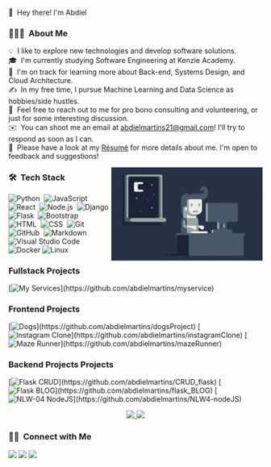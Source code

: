 👋 &nbsp;Hey there! I'm Abdiel

### 👨🏻‍💻 &nbsp;About Me

💡 &nbsp;I like to explore new technologies and develop software solutions.\
🎓 &nbsp;I'm currently studying Software Engineering at Kenzie Academy.\
🌱 &nbsp;I'm on track for learning more about Back-end, Systems Design, and Cloud Architecture.\
✍️ &nbsp;In my free time, I pursue Machine Learning and Data Science as hobbies/side hustles.\
💬 &nbsp;Feel free to reach out to me for pro bono consulting and volunteering, or just for some interesting discussion.\
✉️ &nbsp;You can shoot me an email at abdielmartins21@gmail.com! I'll try to respond as soon as I can.\
📄 &nbsp;Please have a look at my [Résumé](https://drive.google.com/file/d/1leuZJ5c5Id2x3dh5PQYDnQLhsQwuBdBQ/view?usp=sharing) for more details about me. I'm open to feedback and suggestions!

<img alt="Night Coding" src="https://raw.githubusercontent.com/AVS1508/AVS1508/master/assets/Night-Coding.gif" align="right"/>

### 🛠 &nbsp;Tech Stack

![Python](https://img.shields.io/badge/-Python-05122A?style=flat&logo=python)&nbsp;
![JavaScript](https://img.shields.io/badge/-JavaScript-05122A?style=flat&logo=javascript)&nbsp;
![React](https://img.shields.io/badge/-React-05122A?style=flat&logo=react)&nbsp;
![Node.js](https://img.shields.io/badge/-Node.js-05122A?style=flat&logo=node.js)&nbsp;
![Django](https://img.shields.io/badge/-Django-05122A?style=flat&logo=django&logoColor=092E20)&nbsp;
![Flask](https://img.shields.io/badge/-Flask-05122A?style=flat&logo=flask)&nbsp;
![Bootstrap](https://img.shields.io/badge/-Bootstrap-05122A?style=flat&logo=bootstrap&logoColor=563D7C)\
![HTML](https://img.shields.io/badge/-HTML-05122A?style=flat&logo=HTML5)&nbsp;
![CSS](https://img.shields.io/badge/-CSS-05122A?style=flat&logo=CSS3&logoColor=1572B6)&nbsp;
![Git](https://img.shields.io/badge/-Git-05122A?style=flat&logo=git)&nbsp;
![GitHub](https://img.shields.io/badge/-GitHub-05122A?style=flat&logo=github)&nbsp;
![Markdown](https://img.shields.io/badge/-Markdown-05122A?style=flat&logo=markdown)\
![Visual Studio Code](https://img.shields.io/badge/-Visual%20Studio%20Code-05122A?style=flat&logo=visual-studio-code&logoColor=007ACC)&nbsp;
![Docker](https://img.shields.io/badge/-Docker-05122A?&logo=Docker)
![Linux](https://img.shields.io/badge/-Linux-05122A?&logo=Linux&logoColor=FCC624)

### Fullstack Projects

[![My Services](https://img.shields.io/badge/-%20My%20Services-05122A?)](https://github.com/abdielmartins/myservice)


### Frontend Projects

[![Dogs](https://img.shields.io/badge/-%20Dogs-05122A?)](https://github.com/abdielmartins/dogsProject)
[![Instagram Clone](https://img.shields.io/badge/-%20Instagram%20Clone-05122A?)](https://github.com/abdielmartins/instagramClone)
[![Maze Runner](https://img.shields.io/badge/-%20Maze%20Runner-05122A?)](https://github.com/abdielmartins/mazeRunner)

### Backend Projects Projects

[![Flask CRUD](https://img.shields.io/badge/-%20Flask%20Crud-05122A?)](https://github.com/abdielmartins/CRUD_flask)
[![Flask BLOG](https://img.shields.io/badge/-%20Flask%20Blog-05122A?)](https://github.com/abdielmartins/flask_BLOG)
[![NLW-04 NodeJS](https://img.shields.io/badge/-%20NWL04%20NodeJS-05122A?)](https://github.com/abdielmartins/NLW4-nodeJS)

<p align="center">
<a href="https://github.com/abdielmartins">
  <img height="180em" src="https://github-readme-stats-eight-theta.vercel.app/api?username=abdielmartins&show_icons=true&theme=algolia&include_all_commits=true&count_private=true"/>
  <img height="180em" src="https://github-readme-stats-eight-theta.vercel.app/api/top-langs/?username=abdielmartins&layout=compact&langs_count=8&theme=algolia"/>
</a>
</p>

### 🤝🏻 &nbsp;Connect with Me

<p align="center">

<a href="https://www.linkedin.com/in/abdiel-martins/"><img src="https://img.shields.io/badge/-Abdiel%20Martins-0077B5?style=flat&logo=Linkedin&logoColor=white"/></a>
<a href="mailto:abdielmartins21@gmail.com"><img src="https://img.shields.io/badge/-abdielmartins21@gmail.com-D14836?style=flat&logo=Gmail&logoColor=white"/></a>
<a href="https://instagram.com/abdiverso"><img src="https://img.shields.io/badge/-@abdiverso_-E4405F?style=flat&logo=Instagram&logoColor=white"/></a>
</p>


